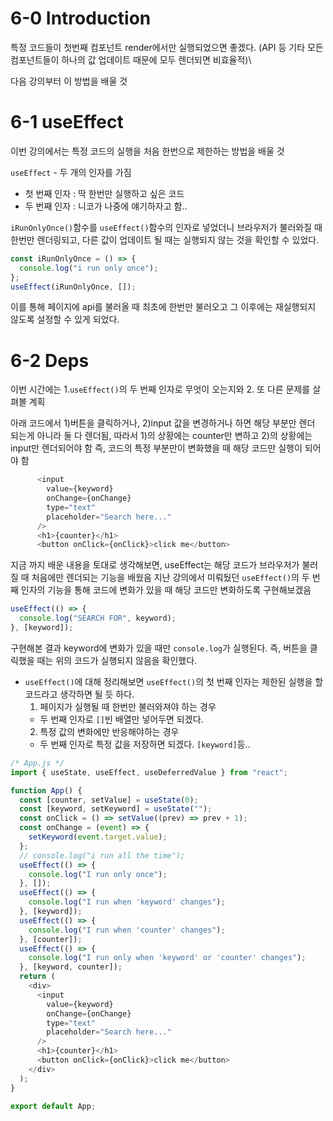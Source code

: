 # 6-0 Introduction

특정 코드들이 첫번째 컴포넌트 render에서만 실행되었으면 좋겠다.
(API 등 기타 모든 컴포넌트들이 하나의 값 업데이트 때문에 모두 렌더되면 비효율적)\

다음 강의부터 이 방법을 배울 것

# 6-1 useEffect

이번 강의에서는 특정 코드의 실행을 처음 한번으로 제한하는 방법을 배울 것

`useEffect` - 두 개의 인자를 가짐

- 첫 번째 인자 : 딱 한번만 실행하고 싶은 코드
- 두 번째 인자 : 니코가 나중에 얘기하자고 함..

`iRunOnlyOnce()`함수를 `useEffect()`함수의 인자로 넣었더니 브라우저가 불러와질 때 한번만 렌더링되고, 다른 값이 업데이트 될 때는 실행되지 않는 것을 확인할 수 있었다.

```js
const iRunOnlyOnce = () => {
  console.log("i run only once");
};
useEffect(iRunOnlyOnce, []);
```

이를 통해 페이지에 api를 불러올 때 최초에 한번만 불러오고 그 이후에는 재실행되지 않도록 설정할 수 있게 되었다.

# 6-2 Deps

이번 시간에는 1.`useEffect()`의 두 번째 인자로 무엇이 오는지와 2. 또 다른 문제를 살펴볼 계획

아래 코드에서 1)버튼을 클릭하거나, 2)input 값을 변경하거나 하면 해당 부분만 렌더 되는게 아니라 둘 다 렌더됨, 따라서 1)의 상황에는 counter만 변하고 2)의 상황에는 input만 렌더되어야 함
즉, 코드의 특정 부분만이 변화했을 때 해당 코드만 실행이 되어야 함

```js
      <input
        value={keyword}
        onChange={onChange}
        type="text"
        placeholder="Search here..."
      />
      <h1>{counter}</h1>
      <button onClick={onClick}>click me</button>
```

지금 까지 배운 내용을 토대로 생각해보면, useEffect는 해당 코드가 브라우저가 불러질 때 처음에만 렌더되는 기능을 배웠음
지난 강의에서 미뤄뒀던 `useEffect()`의 두 번째 인자의 기능을 통해 코드에 변화가 있을 때 해당 코드만 변화하도록 구현해보겠음

```js
useEffect(() => {
  console.log("SEARCH FOR", keyword);
}, [keyword]);
```

구현해본 결과 keyword에 변화가 있을 때만 `console.log`가 실행된다.
즉, 버튼을 클릭했을 때는 위의 코드가 실행되지 않음을 확인했다.

- `useEffect()`에 대해 정리해보면 `useEffect()`의 첫 번째 인자는 제한된 실행을 할 코드라고 생각하면 될 듯 하다.
  1. 페이지가 실행될 때 한번만 불러와져야 하는 경우
  - 두 번째 인자로 `[]`빈 배열만 넣어두면 되겠다.
  2. 특정 값의 변화에만 반응해야하는 경우
  - 두 번째 인자로 특정 값을 저장하면 되겠다. `[keyword]`등..

```js
/* App.js */
import { useState, useEffect, useDeferredValue } from "react";

function App() {
  const [counter, setValue] = useState(0);
  const [keyword, setKeyword] = useState("");
  const onClick = () => setValue((prev) => prev + 1);
  const onChange = (event) => {
    setKeyword(event.target.value);
  };
  // console.log("i run all the time");
  useEffect(() => {
    console.log("I run only once");
  }, []);
  useEffect(() => {
    console.log("I run when 'keyword' changes");
  }, [keyword]);
  useEffect(() => {
    console.log("I run when 'counter' changes");
  }, [counter]);
  useEffect(() => {
    console.log("I run only when 'keyword' or 'counter' changes");
  }, [keyword, counter]);
  return (
    <div>
      <input
        value={keyword}
        onChange={onChange}
        type="text"
        placeholder="Search here..."
      />
      <h1>{counter}</h1>
      <button onClick={onClick}>click me</button>
    </div>
  );
}

export default App;
```
